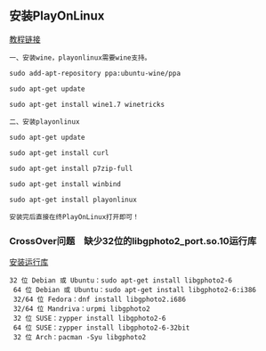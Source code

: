 
## 安装PlayOnLinux
[教程链接](http://blog.csdn.net/lainegates/article/details/41011499)
```
一、安装wine，playonlinux需要wine支持。

sudo add-apt-repository ppa:ubuntu-wine/ppa  

sudo apt-get update  

sudo apt-get install wine1.7 winetricks

二、安装playonlinux

sudo apt-get update  

sudo apt-get install curl  

sudo apt-get install p7zip-full  

sudo apt-get install winbind  

sudo apt-get install playonlinux

安装完后直接在终PlayOnLinux打开即可！
```










### CrossOver问题　缺少32位的libgphoto2_port.so.10运行库
[安装运行库](https://www.codeweavers.com/support/wiki/Diag)
```
32 位 Debian 或 Ubuntu：sudo apt-get install libgphoto2-6
 64 位 Debian 或 Ubuntu：sudo apt-get install libgphoto2-6:i386
 32/64 位 Fedora：dnf install libgphoto2.i686
 32/64 位 Mandriva：urpmi libgphoto2
 32 位 SUSE：zypper install libgphoto2-6
 64 位 SUSE：zypper install libgphoto2-6-32bit
 32 位 Arch：pacman -Syu libgphoto2
```
